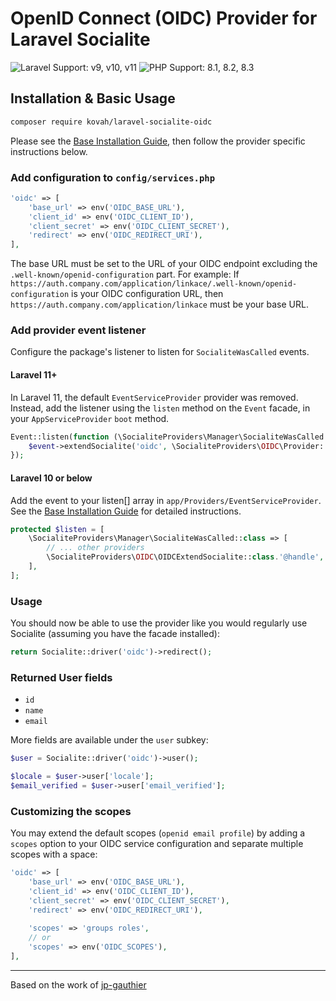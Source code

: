 # OpenID Connect (OIDC) Provider for Laravel Socialite

![Laravel Support: v9, v10, v11](https://img.shields.io/badge/Laravel%20Support-v9%2C%20v10%2C%20v11-blue) ![PHP Support: 8.1, 8.2, 8.3](https://img.shields.io/badge/PHP%20Support-8.1%2C%208.2%2C%208.3-blue)

## Installation & Basic Usage

```bash
composer require kovah/laravel-socialite-oidc
```

Please see the [Base Installation Guide](https://socialiteproviders.com/usage/), then follow the provider specific instructions below.

### Add configuration to `config/services.php`

```php
'oidc' => [
    'base_url' => env('OIDC_BASE_URL'),
    'client_id' => env('OIDC_CLIENT_ID'),
    'client_secret' => env('OIDC_CLIENT_SECRET'),
    'redirect' => env('OIDC_REDIRECT_URI'),
],
```

The base URL must be set to the URL of your OIDC endpoint excluding the `.well-known/openid-configuration` part. For example:
If `https://auth.company.com/application/linkace/.well-known/openid-configuration` is your OIDC configuration URL, then `https://auth.company.com/application/linkace` must be your base URL.

### Add provider event listener

Configure the package's listener to listen for `SocialiteWasCalled` events.

#### Laravel 11+

In Laravel 11, the default `EventServiceProvider` provider was removed. Instead, add the listener using the `listen` method on the `Event` facade, in your `AppServiceProvider` `boot` method.

```php
Event::listen(function (\SocialiteProviders\Manager\SocialiteWasCalled $event) {
    $event->extendSocialite('oidc', \SocialiteProviders\OIDC\Provider::class);
});
```

#### Laravel 10 or below

Add the event to your listen[] array in `app/Providers/EventServiceProvider`. See the [Base Installation Guide](https://socialiteproviders.com/usage/) for detailed instructions.

```php
protected $listen = [
    \SocialiteProviders\Manager\SocialiteWasCalled::class => [
        // ... other providers
        \SocialiteProviders\OIDC\OIDCExtendSocialite::class.'@handle',
    ],
];
```

### Usage

You should now be able to use the provider like you would regularly use Socialite (assuming you have the facade
installed):

```php
return Socialite::driver('oidc')->redirect();
```

### Returned User fields

- `id`
- `name`
- `email`

More fields are available under the `user` subkey:

```php
$user = Socialite::driver('oidc')->user();

$locale = $user->user['locale'];
$email_verified = $user->user['email_verified'];
```

### Customizing the scopes

You may extend the default scopes (`openid email profile`) by adding a `scopes` option to your OIDC service configuration and separate multiple scopes with a space:

```php
'oidc' => [
    'base_url' => env('OIDC_BASE_URL'),
    'client_id' => env('OIDC_CLIENT_ID'),
    'client_secret' => env('OIDC_CLIENT_SECRET'),
    'redirect' => env('OIDC_REDIRECT_URI'),
    
    'scopes' => 'groups roles',
    // or
    'scopes' => env('OIDC_SCOPES'),
],
```

---

Based on the work of [jp-gauthier](https://github.com/jp-gauthier)
